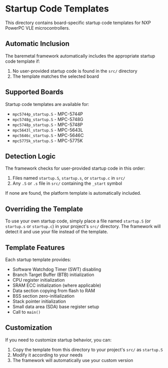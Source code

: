 # Startup Code Templates

This directory contains board-specific startup code templates for NXP PowerPC VLE microcontrollers.

## Automatic Inclusion

The baremetal framework automatically includes the appropriate startup code template if:
1. No user-provided startup code is found in the `src/` directory
2. The template matches the selected board

## Supported Boards

Startup code templates are available for:
- `mpc5744p_startup.S` - MPC-5744P
- `mpc5748g_startup.S` - MPC-5748G
- `mpc5748p_startup.S` - MPC-5748P
- `mpc5643l_startup.S` - MPC-5643L
- `mpc5646c_startup.S` - MPC-5646C
- `mpc5775k_startup.S` - MPC-5775K

## Detection Logic

The framework checks for user-provided startup code in this order:
1. Files named `startup.S`, `startup.s`, or `startup.c` in `src/`
2. Any `.S` or `.s` file in `src/` containing the `_start` symbol

If none are found, the platform template is automatically included.

## Overriding the Template

To use your own startup code, simply place a file named `startup.S` (or `startup.s` or `startup.c`) in your project's `src/` directory. The framework will detect it and use your file instead of the template.

## Template Features

Each startup template provides:
- Software Watchdog Timer (SWT) disabling
- Branch Target Buffer (BTB) initialization
- CPU register initialization
- SRAM ECC initialization (where applicable)
- Data section copying from flash to RAM
- BSS section zero-initialization
- Stack pointer initialization
- Small data area (SDA) base register setup
- Call to `main()`

## Customization

If you need to customize startup behavior, you can:
1. Copy the template from this directory to your project's `src/` as `startup.S`
2. Modify it according to your needs
3. The framework will automatically use your custom version

